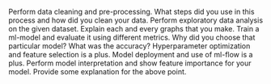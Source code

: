 Perform data cleaning and pre-processing.
What steps did you use in this process and how did you clean your data.
Perform exploratory data analysis on the given dataset.
Explain each and every graphs that you make.
Train a ml-model and evaluate it using different metrics.
Why did you choose that particular model? What was the accuracy?
Hyperparameter optimization and feature selection is a plus.
Model deployment and use of ml-flow is a plus.
Perform model interpretation and show feature importance for your model.
Provide some explanation for the above point.
                                                                              
